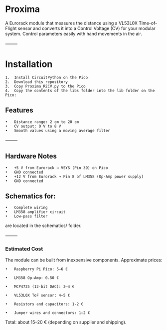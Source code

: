 # Proxima

A Eurorack module that measures the distance using a VL53L0X Time-of-Flight sensor and converts it into a Control Voltage (CV) for your modular system.
Control parameters easily with hand movements in the air.

⸻

# Installation
	1.	Install CircuitPython on the Pico
	2.	Download this repository
	3.	Copy Proxima_R2CV.py to the Pico
	4.	Copy the contents of the libs folder into the lib folder on the Pico:


## Features
	•	Distance range: 2 cm to 20 cm
	•	CV output: 0 V to 8 V
	•	Smooth values using a moving average filter

⸻

## Hardware Notes
	•	+5 V from Eurorack → VSYS (Pin 39) on Pico
	•	GND connected
	•	+12 V from Eurorack → Pin 8 of LM358 (Op-Amp power supply)
	•	GND connected

## Schematics for:
	•	Complete wiring
	•	LM358 amplifier circuit
	•	Low-pass filter
are located in the schematics/ folder.

⸻

### Estimated Cost
The module can be built from inexpensive components. Approximate prices:

	•	Raspberry Pi Pico: 5–6 €

	•	LM358 Op-Amp: 0.50 €

	•	MCP4725 (12-bit DAC): 3–4 €

	•	VL53L0X ToF sensor: 4–5 €

	•	Resistors and capacitors: 1-2 €

	•	Jumper wires and connectors: 1–2 €

Total: about 15–20 € (depending on supplier and shipping).

